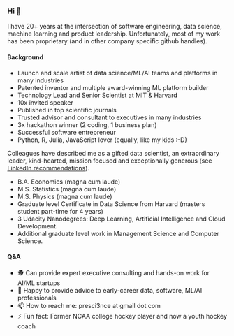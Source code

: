 ### Hi 👋

I have 20+ years at the intersection of software engineering, data science, machine learning and product leadership. Unfortunately, most of my work has been proprietary (and in other company specific github handles).

#### Background

- Launch and scale artist of data science/ML/AI teams and platforms in many industries
- Patented inventor and multiple award-winning ML platform builder 
- Technology Lead and Senior Scientist at MIT & Harvard
- 10x invited speaker 
- Published in top scientific journals
- Trusted advisor and consultant to executives in many industries 
- 3x hackathon winner (2 coding, 1 business plan)
- Successful software entrepreneur
- Python, R, Julia, JavaScript lover (equally, like my kids :-D)

Colleagues have described me as a gifted data scientist, an extraordinary leader, kind-hearted, mission focused and exceptionally generous (see [LinkedIn recommendations](https://www.linkedin.com/in/johnmercer/)).

- B.A. Economics (magna cum laude)
- M.S. Statistics (magna cum laude)
- M.S. Physics (magna cum laude)
- Graduate level Certificate in Data Science from Harvard (masters student part-time for 4 years)
- 3 Udacity Nanodegrees: Deep Learning, Artificial Intelligence and Cloud Development. 
- Additional graduate level work in Management Science and Computer Science.

#### Q&A
- 🕵️ Can provide expert executive consulting and hands-on work for AI/ML startups
- 🤔 Happy to provide advice to early-career data, software, ML/AI professionals 
- 📫 How to reach me: presci3nce at gmail dot com
- ⚡ Fun fact: Former NCAA college hockey player and now a youth hockey coach

